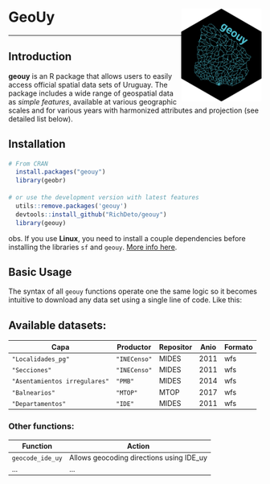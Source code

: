 # GeoUy <img align="right" src="man/figures/geouy_logo_a.png" alt="logo" width="160">
_____________________________________________

## Introduction

**geouy** is an R package that allows users to easily access official spatial data sets of Uruguay. The package includes a wide range of geospatial data as *simple features*, available at various geographic scales and for various years with harmonized attributes and projection (see detailed list below).

## Installation
```R
# From CRAN
  install.packages("geouy")
  library(geobr)

# or use the development version with latest features
  utils::remove.packages('geouy')
  devtools::install_github("RichDeto/geouy")
  library(geouy)
```
obs. If you use **Linux**, you need to install a couple dependencies before installing the libraries `sf` and `geouy`. [More info here](https://github.com/r-spatial/sf#linux).



## Basic Usage

The syntax of all `geouy` functions operate one the same logic so it becomes intuitive to download any data set using a single line of code. Like this:


## Available datasets:


| Capa | Productor | Repositor | Anio | Formato |
|-----|-----|-----|-----|-----|
|`"Localidades_pg"`| `"INECenso"` | MIDES | 2011 | wfs |
|`"Secciones"`| `"INECenso"` | MIDES | 2011 | wfs |
|`"Asentamientos irregulares"`| `"PMB"` | MIDES | 2014 | wfs
|`"Balnearios"`| `"MTOP"` | MTOP |  2017 | wfs |
|`"Departamentos"`| `"IDE"` | MIDES | 2011 | wfs |
 


### Other functions:


| Function | Action|
|-----|-----|
|`geocode_ide_uy`| Allows geocoding directions using IDE_uy  |
| ... | ... | ... | 
